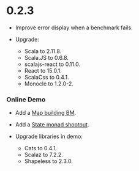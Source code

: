 # 0.2.3

* Improve error display when a benchmark fails.

* Upgrade:
  * Scala         to 2.11.8.
  * Scala.JS      to 0.6.8.
  * scalajs-react to 0.11.0.
  * React         to 15.0.1.
  * ScalaCss      to 0.4.1.
  * Monocle       to 1.2.0-2.

### Online Demo

* Add a [Map building BM](https://japgolly.github.io/scalajs-benchmark/#/scala/map_building).

* Add a [State monad shootout](https://japgolly.github.io/scalajs-benchmark/#/shootouts/state_monads).

* Upgrade libraries in demo:
  * Cats      to 0.4.1.
  * Scalaz    to 7.2.2.
  * Shapeless to 2.3.0.

